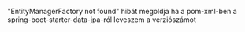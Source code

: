 "EntityManagerFactory not found" hibát megoldja ha a pom-xml-ben a
spring-boot-starter-data-jpa-ról leveszem a verziószámot